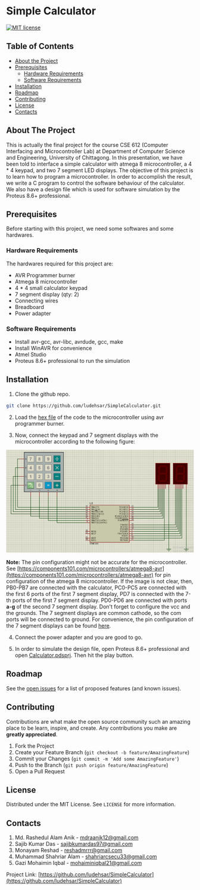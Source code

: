 # Simple Calculator

[![MIT license](https://img.shields.io/badge/License-MIT-blue.svg)](https://github.com/ludehsar/SimpleCalculator/blob/master/LICENSE)

## Table of Contents

* [About the Project](#about-the-project)
* [Prerequisites](#prerequisites)
  * [Hardware Requirements](#hardware-requirements)
  * [Software Requirements](#software-requirements)
* [Installation](#installation)
* [Roadmap](#roadmap)
* [Contributing](#contributing)
* [License](#license)
* [Contacts](#contacts)

## About The Project

This is actually the final project for the course CSE 612 (Computer Interfacing and Microcontroller Lab) at Department of Computer Science and Engineering, University of Chittagong. In this presentation, we have been told to interface a simple calculator with atmega 8 microcontroller, a 4 * 4 keypad, and two 7 segment LED displays. The objective of this project is to learn how to program a microcontroller. In order to accomplish the result, we write a C program to control the software behaviour of the calculator. We also have a design file which is used for software simulation by the Proteus 8.6+ professional.

## Prerequisites

Before starting with this project, we need some softwares and some hardwares.

### Hardware Requirements

The hardwares required for this project are:

* AVR Programmer burner
* Atmega 8 microcontroller
* 4 * 4 small calculator keypad
* 7 segment display (qty: 2)
* Connecting wires
* Breadboard
* Power adapter

### Software Requirements

* Install avr-gcc, avr-libc, avrdude, gcc, make
* Install WinAVR for convenience
* Atmel Studio
* Proteus 8.6+ professional to run the simulation

## Installation

1. Clone the github repo.
```sh
git clone https://github.com/ludehsar/SimpleCalculator.git
```

2. Load the [hex file](https://github.com/ludehsar/SimpleCalculator/blob/master/SimpleCalculator/Release/SimpleCalculator.hex) of the code to the microcontroller using avr programmer burner.

3. Now, connect the keypad and 7 segment displays with the microcontroller according to the following figure:

<p align="center">
    <img src="https://github.com/ludehsar/SimpleCalculator/blob/master/images/screenshot.PNG" alt="the connections" />
</p>

**Note:** The pin configuration might not be accurate for the microcontroller. See [https://components101.com/microcontrollers/atmega8-avr](https://components101.com/microcontrollers/atmega8-avr) for pin configuration of the atmega 8 microcontroller. If the image is not clear, then, PB0-PB7 are connected with the calculator, PC0-PC5 are connected with the first 6 ports of the first 7 segment display, PD7 is connected with the 7-th ports of the first 7 segment display. PD0-PD6 are connected with ports **a-g** of the second 7 segment display. Don't forget to configure the vcc and the grounds. The 7 segment displays are common cathode, so the com ports will be connected to ground. For convenience, the pin configuration of the 7 segment displays can be found [here](https://components101.com/7-segment-display-pinout-working-datasheet).

4. Connect the power adapter and you are good to go.

5. In order to simulate the design file, open Proteus 8.6+ professional and open [Calculator.pdsprj](https://github.com/ludehsar/SimpleCalculator/blob/master/Design/Calculator.pdsprj). Then hit the play button.

## Roadmap

See the [open issues](https://github.com/ludehsar/SimpleCalculator/issues) for a list of proposed features (and known issues).

## Contributing

Contributions are what make the open source community such an amazing place to be learn, inspire, and create. Any contributions you make are **greatly appreciated**.

1. Fork the Project
2. Create your Feature Branch (`git checkout -b feature/AmazingFeature`)
3. Commit your Changes (`git commit -m 'Add some AmazingFeature'`)
4. Push to the Branch (`git push origin feature/AmazingFeature`)
5. Open a Pull Request

## License

Distributed under the MIT License. See `LICENSE` for more information.

## Contacts

1. Md. Rashedul Alam Anik - mdraanik12@gmail.com
2. Sajib Kumar Das - sajibkumardas97@gmail.com
3. Monayam Reshad - reshadmrrr@gmail.com
4. Muhammad Shahriar Alam - shahriarcsecu33@gmail.com
5. Gazi Mohaimin Iqbal - mohaiminiqbal21@gmail.com

Project Link: [https://github.com/ludehsar/SimpleCalculator](https://github.com/ludehsar/SimpleCalculator)
